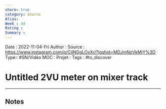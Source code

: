 ```yaml
---
share: true 
category: source
Alias:
Week : 44
Rating :
Summary : 
---
```

Date : 2022-11-04-Fri
Author :
Source : https://www.instagram.com/p/CiINGgLOxXr/?igshid=MDJmNzVkMjY%3D
Type:: #SN/Vidéo 
MOC :
Projet : 
Tags : #to_discover 

# Untitled 2VU meter on mixer track


***

## Notes
